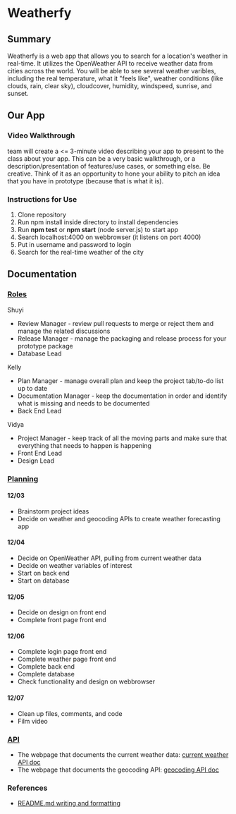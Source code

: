 # Weatherfy

## Summary 

Weatherfy is a web app that allows you to search for a location's weather in real-time. It utilizes the OpenWeather API to receive weather data from cities across the world. You will be able to see several weather varibles, including the real temperature, what it "feels like", weather conditions (like clouds, rain, clear sky), cloudcover, humidity, windspeed, sunrise, and sunset. 

## Our App

### Video Walkthrough

team will create a <= 3-minute video describing your app to present to the class about your app. This can be a very basic walkthrough, or a description/presentation of features/use cases, or something else. Be creative. Think of it as an opportunity to hone your ability to pitch an idea that you have in prototype (because that is what it is).

### Instructions for Use

1. Clone repository
2. Run npm install inside directory to install dependencies
3. Run **npm test** or **npm start** (node server.js) to start app
4. Search localhost:4000 on webbrowser (it listens on port 4000)
5. Put in username and password to login
6. Search for the real-time weather of the city

## Documentation

### [Roles](https://github.com/comp426-2022-fall/a99-team-32/blob/main/docs/roles.md)

Shuyi  
- Review Manager - review pull requests to merge or reject them and manage the related discussions  
- Release Manager - manage the packaging and release process for your prototype package  
- Database Lead  

Kelly  
- Plan Manager - manage overall plan and keep the project tab/to-do list up to date  
- Documentation Manager - keep the documentation in order and identify what is missing and needs to be documented  
- Back End Lead  

Vidya  
- Project Manager - keep track of all the moving parts and make sure that everything that needs to happen is happening  
- Front End Lead  
- Design Lead  

### [Planning](https://github.com/comp426-2022-fall/a99-team-32/blob/main/docs/planning.md)

#### 12/03
- Brainstorm project ideas
- Decide on weather and geocoding APIs to create weather forecasting app

#### 12/04
- Decide on OpenWeather API, pulling from current weather data
- Decide on weather variables of interest
- Start on back end
- Start on database

#### 12/05
- Decide on design on front end
- Complete front page front end

#### 12/06
- Complete login page front end
- Complete weather page front end
- Complete back end
- Complete database
- Check functionality and design on webbrowser

#### 12/07
- Clean up files, comments, and code
- Film video

### [API](https://github.com/comp426-2022-fall/a99-team-32/blob/main/docs/api%20documentation.md)

- The webpage that documents the current weather data: [current weather API doc](https://openweathermap.org/current)
- The webpage that documents the geocoding API: [geocoding API doc](https://openweathermap.org/api/geocoding-api)

### References

- [README.md writing and formatting](https://docs.github.com/en/get-started/writing-on-github/getting-started-with-writing-and-formatting-on-github/basic-writing-and-formatting-syntax)
